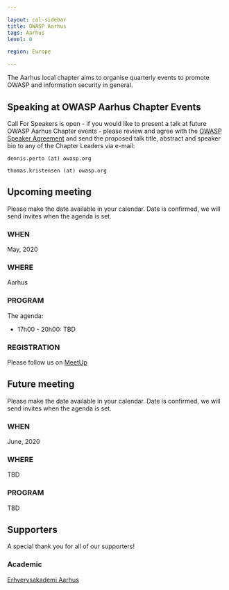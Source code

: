 ```yaml
---

layout: col-sidebar
title: OWASP Aarhus
tags: Aarhus
level: 0

region: Europe

---
```


The Aarhus local chapter aims to organise quarterly events to promote
OWASP and information security in general.

## Speaking at OWASP Aarhus Chapter Events

Call For Speakers is open - if you would like to present a talk at
future OWASP Aarhus Chapter events - please review and agree with
the [OWASP Speaker Agreement](https://owasp.org/www-policy/legal/speaker-agreement) and send
the proposed talk title, abstract and speaker bio to any of the Chapter
Leaders via e-mail:

`dennis.perto (at) owasp.org`

`thomas.kristensen (at) owasp.org`

## Upcoming meeting

Please make the date available in your calendar. Date is confirmed, we
will send invites when the agenda is set.

### WHEN

May, 2020

### WHERE

Aarhus

### PROGRAM

The agenda:
  - 17h00 - 20h00: TBD

### REGISTRATION

Please follow us on [MeetUp](https://www.meetup.com/OWASP-Aarhus-Chapter/)

## Future meeting

Please make the date available in your calendar. Date is confirmed, we
will send invites when the agenda is set.

### WHEN

June, 2020

### WHERE

TBD

### PROGRAM

TBD


## Supporters

A special thank you for all of our supporters!

### Academic

[Erhvervsakademi Aarhus](https://www.eaaa.dk)

